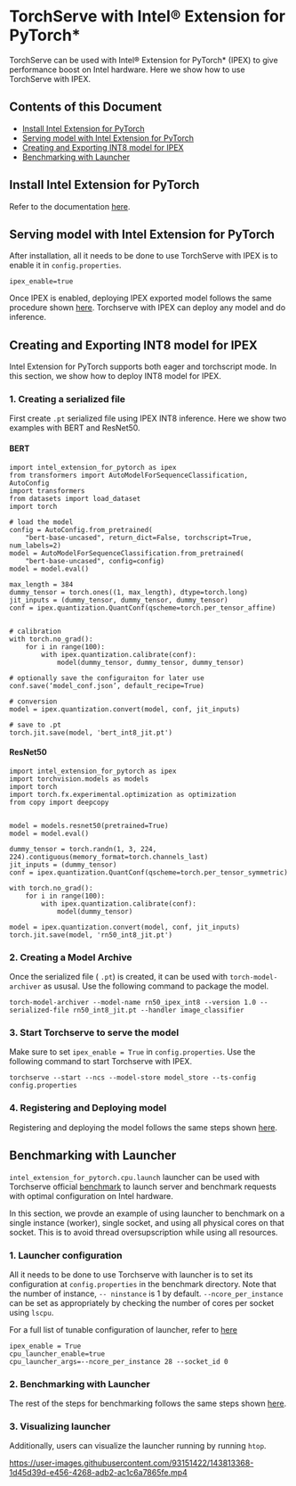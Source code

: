 # TorchServe with Intel® Extension for PyTorch*

TorchServe can be used with Intel® Extension for PyTorch* (IPEX) to give performance boost on Intel hardware. 
Here we show how to use TorchServe with IPEX.

## Contents of this Document 
* [Install Intel Extension for PyTorch](#install-intel-extension-for-pytorch)
* [Serving model with Intel Extension for PyTorch](#serving-model-with-intel-extension-for-pytorch)
* [Creating and Exporting INT8 model for IPEX](#creating-and-exporting-int8-model-for-ipex)
* [Benchmarking with Launcher](#benchmarking-with-launcher)


## Install Intel Extension for PyTorch 
Refer to the documentation [here](https://github.com/intel/intel-extension-for-pytorch#installation). 

## Serving model with Intel Extension for PyTorch  
After installation, all it needs to be done to use TorchServe with IPEX is to enable it in `config.properties`. 
```
ipex_enable=true
```
Once IPEX is enabled, deploying IPEX exported model follows the same procedure shown [here](https://pytorch.org/serve/use_cases.html). Torchserve with IPEX can deploy any model and do inference. 

## Creating and Exporting INT8 model for IPEX
Intel Extension for PyTorch supports both eager and torchscript mode. In this section, we show how to deploy INT8 model for IPEX. 

### 1. Creating a serialized file 
First create `.pt` serialized file using IPEX INT8 inference. Here we show two examples with BERT and ResNet50. 

#### BERT

```
import intel_extension_for_pytorch as ipex
from transformers import AutoModelForSequenceClassification, AutoConfig
import transformers
from datasets import load_dataset
import torch

# load the model 
config = AutoConfig.from_pretrained(
    "bert-base-uncased", return_dict=False, torchscript=True, num_labels=2)
model = AutoModelForSequenceClassification.from_pretrained(
    "bert-base-uncased", config=config)
model = model.eval()

max_length = 384 
dummy_tensor = torch.ones((1, max_length), dtype=torch.long)
jit_inputs = (dummy_tensor, dummy_tensor, dummy_tensor)
conf = ipex.quantization.QuantConf(qscheme=torch.per_tensor_affine)


# calibration 
with torch.no_grad():
    for i in range(100):
        with ipex.quantization.calibrate(conf):
            model(dummy_tensor, dummy_tensor, dummy_tensor)

# optionally save the configuraiton for later use 
conf.save(‘model_conf.json’, default_recipe=True)

# conversion 
model = ipex.quantization.convert(model, conf, jit_inputs)

# save to .pt 
torch.jit.save(model, 'bert_int8_jit.pt')
```

#### ResNet50 

```
import intel_extension_for_pytorch as ipex
import torchvision.models as models
import torch
import torch.fx.experimental.optimization as optimization
from copy import deepcopy


model = models.resnet50(pretrained=True)
model = model.eval()

dummy_tensor = torch.randn(1, 3, 224, 224).contiguous(memory_format=torch.channels_last)
jit_inputs = (dummy_tensor)
conf = ipex.quantization.QuantConf(qscheme=torch.per_tensor_symmetric)

with torch.no_grad():
	for i in range(100):
		with ipex.quantization.calibrate(conf):
			model(dummy_tensor)

model = ipex.quantization.convert(model, conf, jit_inputs)
torch.jit.save(model, 'rn50_int8_jit.pt')
```
### 2. Creating a Model Archive 
Once the serialized file ( `.pt`) is created, it can be used with `torch-model-archiver` as ususal. Use the following command to package the model.  
```
torch-model-archiver --model-name rn50_ipex_int8 --version 1.0 --serialized-file rn50_int8_jit.pt --handler image_classifier 
```
### 3. Start Torchserve to serve the model 
Make sure to set `ipex_enable = True` in `config.properties`. Use the following command to start Torchserve with IPEX. 
```
torchserve --start --ncs --model-store model_store --ts-config config.properties
```

### 4. Registering and Deploying model 
Registering and deploying the model follows the same steps shown [here](https://pytorch.org/serve/use_cases.html). 

## Benchmarking with Launcher 
`intel_extension_for_pytorch.cpu.launch` launcher can be used with Torchserve official [benchmark](https://github.com/pytorch/serve/tree/master/benchmarks) to launch server and benchmark requests with optimal configuration on Intel hardware. 

In this section, we provde an example of using launcher to benchmark on a single instance (worker), single socket, and using all physical cores on that socket. This is to avoid thread oversupscription while using all resources. 

### 1. Launcher configuration   
All it needs to be done to use Torchserve with launcher is to set its configuration at `config.properties` in the benchmark directory. Note that the number of instance, `-- ninstance` is 1 by default. `--ncore_per_instance` can be set as appropriately by checking the number of cores per socket using `lscpu`. 

For a full list of tunable configuration of launcher, refer to [here](https://github.com/intel/intel-extension-for-pytorch/blob/master/docs/tutorials/performance_tuning/launch_script.md)

```
ipex_enable = True
cpu_launcher_enable=true
cpu_launcher_args=--ncore_per_instance 28 --socket_id 0
```

### 2. Benchmarking with Launcher 
The rest of the steps for benchmarking follows the same steps shown [here](https://github.com/pytorch/serve/tree/master/benchmarks).

### 3. Visualizing launcher 
Additionally, users can visualize the launcher running by running `htop`.

https://user-images.githubusercontent.com/93151422/143813368-1d45d39d-e456-4268-adb2-ac1c6a7865fe.mp4

